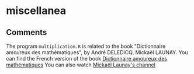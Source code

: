# miscellanea

## Comments

The program ```multiplication.R``` is related to the book "Dictionnaire amoureux des mathématiques", by André DELEDICQ, Mickaël LAUNAY.
You can find the French version of the book [Dictionnaire amoureux des mathématiques](https://www.lisez.com/livre-grand-format/dictionnaire-amoureux-des-mathematiques/9782259264860 "Edition plon")
You can also watch [Mickaël Launay's channel](https://www.youtube.com/channel/UC4PasDd25MXqlXBogBw9CAg "Youtube")
